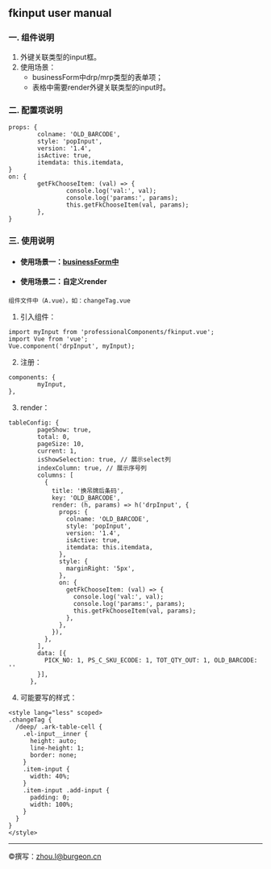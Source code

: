 ## fkinput  user manual

### 一. 组件说明
1. 外键关联类型的input框。
2. 使用场景：
	- businessForm中drp/mrp类型的表单项；
	- 表格中需要render外键关联类型的input时。

### 二. 配置项说明

```
props: {
		colname: 'OLD_BARCODE',
		style: 'popInput',
		version: '1.4',
		isActive: true,
		itemdata: this.itemdata,
}
on: {
		getFkChooseItem: (val) => {
				console.log('val:', val);
				console.log('params:', params);
				this.getFkChooseItem(val, params);
		},
}
```

### 三. 使用说明

- #### 使用场景一：[businessForm中](http://knowledge.ark.burgeononline.com/repository#/entryComponents/2/907857/2/2061 "businessForm中")


- #### 使用场景二：自定义render
`组件文件中（A.vue），如：changeTag.vue`

1. 引入组件：
```
import myInput from 'professionalComponents/fkinput.vue';
import Vue from 'vue';
Vue.component('drpInput', myInput);
```

2. 注册：
```
components: {
    	myInput,
},
```

3. render：

```
tableConfig: {
        pageShow: true,
        total: 0,
        pageSize: 10,
        current: 1,
        isShowSelection: true, // 展示select列
        indexColumn: true, // 展示序号列
        columns: [
          {
            title: '换吊牌后条码',
            key: 'OLD_BARCODE',
            render: (h, params) => h('drpInput', {
              props: {
                colname: 'OLD_BARCODE',
                style: 'popInput',
                version: '1.4',
                isActive: true,
                itemdata: this.itemdata,
              },
              style: {
                marginRight: '5px',
              },
              on: {
                getFkChooseItem: (val) => {
                  console.log('val:', val);
                  console.log('params:', params);
                  this.getFkChooseItem(val, params);
                },
              },
            }),
          },
        ],
        data: [{
          PICK_NO: 1, PS_C_SKU_ECODE: 1, TOT_QTY_OUT: 1, OLD_BARCODE: ''
        }],
      },
```

4. 可能要写的样式：

```
<style lang="less" scoped>
.changeTag {
  /deep/ .ark-table-cell {
    .el-input__inner {
      height: auto;
      line-height: 1;
      border: none;
    }
    .item-input {
      width: 40%;
    }
    .item-input .add-input {
      padding: 0;
      width: 100%;
    }
  }
}
</style>
```

------------

&copy;撰写：zhou.l@burgeon.cn
